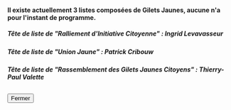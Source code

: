#### Il existe actuellement 3 listes composées de Gilets Jaunes, aucune n'a pour l'instant de programme.

##### Tête de liste de "Ralliement d'Initiative Citoyenne" : Ingrid Levavasseur

##### Tête de liste de "Union Jaune" : Patrick Cribouw

##### Tête de liste de "Rassemblement des Gilets Jaunes Citoyens" : Thierry-Paul Valette

<h2><button class="btn btn-default btn-sm" onclick="ricclose()">Fermer</button></h2>